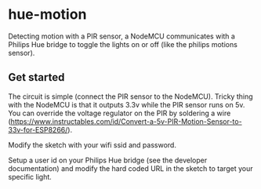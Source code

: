 # hue-motion

Detecting motion with a PIR sensor, a NodeMCU communicates with a Philips Hue bridge to toggle the lights on or off (like the philips motions sensor).

## Get started

The circuit is simple (connect the PIR sensor to the NodeMCU). Tricky thing with the NodeMCU is that it outputs 3.3v while the PIR sensor runs on 5v. You can override the voltage regulator on the PIR by soldering a wire (https://www.instructables.com/id/Convert-a-5v-PIR-Motion-Sensor-to-33v-for-ESP8266/).

Modify the sketch with your wifi ssid and password.

Setup a user id on your Philips Hue bridge (see the developer documentation) and modify the hard coded URL in the sketch to target your specific light.
